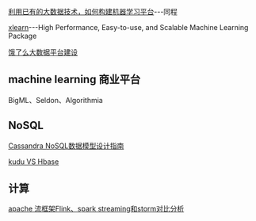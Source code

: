 [利用已有的大数据技术，如何构建机器学习平台](http://www.infoq.com/cn/articles/build-machine-learning-platform-bigdata?utm_source=notification_web&utm_campaign=notifications&utm_medium=link&utm_content=content_in_followed_topic)---同程

[xlearn](https://github.com/aksnzhy/xlearn)---High Performance, Easy-to-use, and Scalable Machine Learning Package

[饿了么大数据平台建设](http://blog.csdn.net/dev_csdn/article/details/78625404)

## machine learning 商业平台
BigML、Seldon、Algorithmia

## NoSQL
[Cassandra NoSQL数据模型设计指南](http://blog.csdn.net/dev_csdn/article/details/78594658)

[kudu VS Hbase](https://bigdata.163.com/product/article/15)

## 计算
[apache 流框架Flink、spark streaming和storm对比分析](https://bigdata.163.com/product/article/5)
